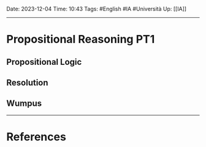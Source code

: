 Date: 2023-12-04
Time: 10:43
Tags: #English #IA #Università 
Up: [[IA]]

---
# Propositional Reasoning PT1

## Propositional Logic



## Resolution



## Wumpus


---
# References

